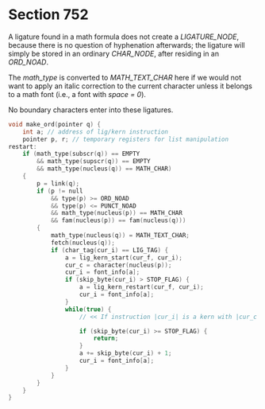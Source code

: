 # Section 752

A ligature found in a math formula does not create a *LIGATURE_NODE*, because there is no question of hyphenation afterwards; the ligature will simply be stored in an ordinary *CHAR_NODE*, after residing in an *ORD_NOAD*.

The *math_type* is converted to *MATH_TEXT_CHAR* here if we would not want to apply an italic correction to the current character unless it belongs to a math font (i.e., a font with *space = 0*).

No boundary characters enter into these ligatures.

```c << Declare math construction procedures >>+=
void make_ord(pointer q) {
    int a; // address of lig/kern instruction
    pointer p, r; // temporary registers for list manipulation
restart:
    if (math_type(subscr(q)) == EMPTY
        && math_type(supscr(q)) == EMPTY
        && math_type(nucleus(q)) == MATH_CHAR)
    {
        p = link(q);
        if (p != null
            && type(p) >= ORD_NOAD
            && type(p) <= PUNCT_NOAD
            && math_type(nucleus(p)) == MATH_CHAR
            && fam(nucleus(p)) == fam(nucleus(q)))
        {
            math_type(nucleus(q)) = MATH_TEXT_CHAR;
            fetch(nucleus(q));
            if (char_tag(cur_i) == LIG_TAG) {
                a = lig_kern_start(cur_f, cur_i);
                cur_c = character(nucleus(p));
                cur_i = font_info[a];
                if (skip_byte(cur_i) > STOP_FLAG) {
                    a = lig_kern_restart(cur_f, cur_i);
                    cur_i = font_info[a];
                }
                while(true) {
                    // << If instruction |cur_i| is a kern with |cur_c|, attach the kern after |q|; or if it is a ligature with |cur_c|, combine noads |q| and |p| appropriately; then |return| if the cursor has moved past a noad, or |goto restart| >>

                    if (skip_byte(cur_i) >= STOP_FLAG) {
                        return;
                    }
                    a += skip_byte(cur_i) + 1;
                    cur_i = font_info[a];
                }
            }
        }
    }
}
```
